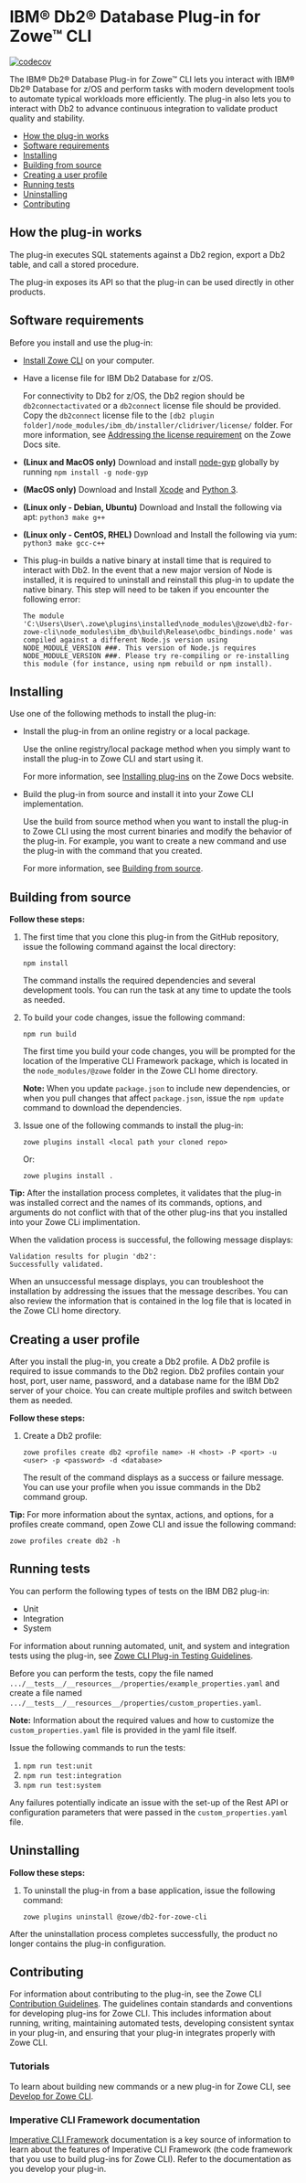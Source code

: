 # IBM® Db2® Database Plug-in for Zowe™ CLI <!-- omit in toc -->

[![codecov](https://codecov.io/gh/zowe/zowe-cli-db2-plugin/branch/master/graph/badge.svg)](https://codecov.io/gh/zowe/zowe-cli-db2-plugin)

The IBM® Db2® Database Plug-in for Zowe™ CLI lets you interact with IBM® Db2® Database for z/OS and perform tasks with modern development tools to automate typical workloads more efficiently. The plug-in also lets you to interact with Db2 to advance continuous integration to validate product quality and stability.

- [How the plug-in works](#how-the-plug-in-works)
- [Software requirements](#software-requirements)
- [Installing](#installing)
- [Building from source](#building-from-source)
- [Creating a user profile](#creating-a-user-profile)
- [Running tests](#running-tests)
- [Uninstalling](#uninstalling)
- [Contributing](#contributing)

## How the plug-in works

The plug-in executes SQL statements against a Db2 region, export a Db2 table, and call a stored procedure.

The plug-in exposes its API so that the plug-in can be used directly in other products.

## Software requirements

Before you install and use the plug-in:

-   [Install Zowe CLI](https://docs.zowe.org/stable/user-guide/cli-installcli.html) on your computer.

-   Have a license file for IBM Db2 Database for z/OS.

    For connectivity to Db2 for z/OS, the Db2 region should be `db2connectactivated` or a `db2connect` license file should be provided. Copy the `db2connect` license file to the `[db2 plugin folder]/node_modules/ibm_db/installer/clidriver/license/` folder. For more information, see [Addressing the license requirement](https://docs.zowe.org/stable/user-guide/cli-db2plugin.html#addressing-the-license-requirement) on the Zowe Docs site. 

- **(Linux and MacOS only)** Download and install [node-gyp](https://www.npmjs.com/package/node-gyp) globally by running `npm install -g node-gyp`

- **(MacOS only)** Download and Install [Xcode](https://developer.apple.com/xcode/resources/) and [Python 3](https://www.python.org/downloads/mac-osx/).

- **(Linux only - Debian, Ubuntu)** Download and Install the following via apt: `python3 make g++`

- **(Linux only - CentOS, RHEL)** Download and Install the following via yum: `python3 make gcc-c++`

- This plug-in builds a native binary at install time that is required to interact with Db2. In the event that a new major version of Node is installed, it is required to uninstall and reinstall this plug-in to update the native binary. This step will need to be taken if you encounter the following error:

    ```
    The module 'C:\Users\User\.zowe\plugins\installed\node_modules\@zowe\db2-for-zowe-cli\node_modules\ibm_db\build\Release\odbc_bindings.node' was compiled against a different Node.js version using NODE_MODULE_VERSION ###. This version of Node.js requires NODE_MODULE_VERSION ###. Please try re-compiling or re-installing this module (for instance, using npm rebuild or npm install).
    ```

## Installing

Use one of the following methods to install the plug-in:

-   Install the plug-in from an online registry or a local package.

    Use the online registry/local package method when you simply want to install the plug-in to Zowe CLI and start using it.

    For more information, see [Installing plug-ins](https://docs.zowe.org/stable/user-guide/cli-installplugins.html) on the Zowe Docs website.

-   Build the plug-in from source and install it into your Zowe CLI implementation.

    Use the build from source method when you want to install the plug-in to Zowe CLI using the most current binaries and modify the behavior of the plug-in. For example, you want to create a new command and use the plug-in with the command that you created.
    
    For more information, see [Building from source](#building-from-source).

## Building from source

**Follow these steps:**

1.  The first time that you clone this plug-in from the GitHub repository, issue the following command against the local directory:

    ```
    npm install
    ```
    
    The command installs the required dependencies and several development tools. You can run the task at any time to update the tools as needed.

2.  To build your code changes, issue the following command:
    
    ```
    npm run build
    ```

    The first time you build your code changes, you will be prompted for the location of the Imperative CLI Framework package, which is located in the `node_modules/@zowe` folder in the Zowe CLI home directory.

    **Note:** When you update `package.json` to include new dependencies, or when you pull changes
    that affect `package.json`, issue the `npm update` command to download the dependencies.

3.  Issue one of the following commands to install the plug-in:
    ```
    zowe plugins install <local path your cloned repo>
    ```
    Or:
    ```
    zowe plugins install .
    ```
**Tip:** After the installation process completes, it validates that the plug-in was installed correct and the names of its commands, options, and arguments do not conflict with that of the other plug-ins that you installed into your Zowe CLi implimentation.

When the validation process is successful, the following message displays:

```
Validation results for plugin 'db2':
Successfully validated.
```

When an unsuccessful message displays, you can troubleshoot the installation by addressing the issues that the message describes. You can also review the information that is contained in the log file that is located in the Zowe CLI home directory.

## Creating a user profile

After you install the plug-in, you create a Db2 profile. A Db2 profile is required to issue commands to the Db2 region. Db2 profiles contain your host, port, user name, password, and a database name for the IBM Db2 server of your choice. You can create multiple profiles and switch between them as needed.

**Follow these steps:**
1.  Create a Db2 profile: 
    
    ```
    zowe profiles create db2 <profile name> -H <host> -P <port> -u <user> -p <password> -d <database>
    ```
    
    The result of the command displays as a success or failure message. You can use your profile when you issue commands in the Db2 command group.

**Tip:** For more information about the syntax, actions, and options, for a profiles create command, open Zowe CLI and issue the following command:
```
zowe profiles create db2 -h
```

## Running tests

You can perform the following types of tests on the IBM DB2 plug-in:

- Unit
- Integration
- System

For information about running automated, unit, and system and integration tests using the plug-in, see [Zowe CLI Plug-in Testing Guidelines](https://github.com/zowe/zowe-cli/blob/master/docs/PluginTESTINGGuidelines.md).

Before you can perform the tests, copy the file named `.../__tests__/__resources__/properties/example_properties.yaml` and create a file named `.../__tests__/__resources__/properties/custom_properties.yaml`.

**Note:** Information about the required values and how to customize the `custom_properties.yaml` file is provided in the yaml file itself.
 
Issue the following commands to run the tests:

1. `npm run test:unit`
2. `npm run test:integration`
3. `npm run test:system`

Any failures potentially indicate an issue with the set-up of the Rest API or configuration parameters that were passed in the `custom_properties.yaml` file.

## Uninstalling

**Follow these steps:**

1.  To uninstall the plug-in from a base application, issue the following command:
    ```
    zowe plugins uninstall @zowe/db2-for-zowe-cli
    ```
After the uninstallation process completes successfully, the product no longer contains the plug-in configuration.

## Contributing

For information about contributing to the plug-in, see the Zowe CLI [Contribution Guidelines](CONTRIBUTING.md). The guidelines contain standards and conventions for developing plug-ins for Zowe CLI. This includes information about running, writing, maintaining automated tests, developing consistent syntax in your plug-in, and ensuring that your plug-in integrates properly with Zowe CLI.

### Tutorials

To learn about building new commands or a new plug-in for Zowe CLI, see  [Develop for Zowe CLI](https://docs.zowe.org/stable/extend/extend-cli/cli-devTutorials.html).

### Imperative CLI Framework documentation

[Imperative CLI Framework](https://github.com/zowe/imperative/wiki) documentation is a key source of information to learn about the features of Imperative CLI Framework (the code framework that you use to build plug-ins for Zowe CLI). Refer to the documentation as you develop your plug-in.